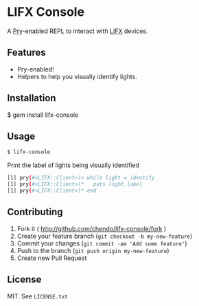 # LIFX Console

A [Pry](https://github.com/pry/pry)-enabled REPL to interact with [LIFX](http://lifx.co) devices.

## Features

* Pry-enabled!
* Helpers to help you visually identify lights.

## Installation

$ gem install lifx-console

## Usage

```bash
$ lifx-console
```

Print the label of lights being visually identified
```bash
[1] pry(#<LIFX::Client>)> while light = identify
[1] pry(#<LIFX::Client>)*   puts light.label
[1] pry(#<LIFX::Client>)* end
```
## Contributing

1. Fork it ( http://github.com/chendo/lifx-console/fork )
2. Create your feature branch (`git checkout -b my-new-feature`)
3. Commit your changes (`git commit -am 'Add some feature'`)
4. Push to the branch (`git push origin my-new-feature`)
5. Create new Pull Request

## License

MIT. See `LICENSE.txt`

